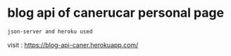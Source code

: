 # blog api of canerucar personal page

```bash
json-server and heroku used
```

visit : https://blog-api-caner.herokuapp.com/
